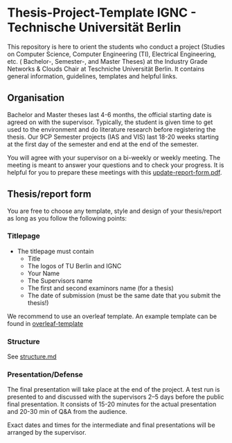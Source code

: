 # Thesis-Project-Template IGNC - Technische Universität Berlin
This repository is here to orient the students who conduct a project (Studies on Computer Science, Computer Engineering (TI), Electrical Engineering, etc. ( Bachelor-, Semester-, and Master Theses) at the Industry Grade Networks & Clouds Chair at Teschniche Universität Berlin. It contains general information, guidelines, templates and helpful links.

## Organisation 
Bachelor and Master theses last 4-6 months, the official starting date is agreed on with the supervisor. Typically, the student is given time to get used to the environment and do literature research before registering the thesis.
Our 9CP Semester projects (IAS and VIS) last 18-20 weeks starting at the first day of the semester and end at the end of the semester. 

You will agree with your supervisor on a bi-weekly or weekly meeting. The meeting is meant to answer your questions and to check your progress. It is helpful for you to prepare these meetings with this [update-report-form.pdf](update-report-form.pdf).

## Thesis/report form
You are free to choose any template, style and design of your thesis/report as long as you follow the following points:

### Titlepage
* The titlepage must contain 
    * Title
    * The logos of TU Berlin and IGNC
    * Your Name
    * The Supervisors name
    * The first and second examinors name (for a thesis)
    * The date of submission (must be the same date that you submit the thesis!)

We recommend to use an overleaf template. An example template can be found in [overleaf-template](overleaf-template)
### Structure
See [structure.md](structure.md)

### Presentation/Defense
The final presentation will take place at the end of the project. A test run is presented to and discussed with the supervisors 2–5 days before the public final presentation. It consists of 15-20 minutes for the actual presentation and 20-30 min of Q&A from the audience. 

Exact dates and times for the intermediate and final presentations will be arranged by the supervisor. 
